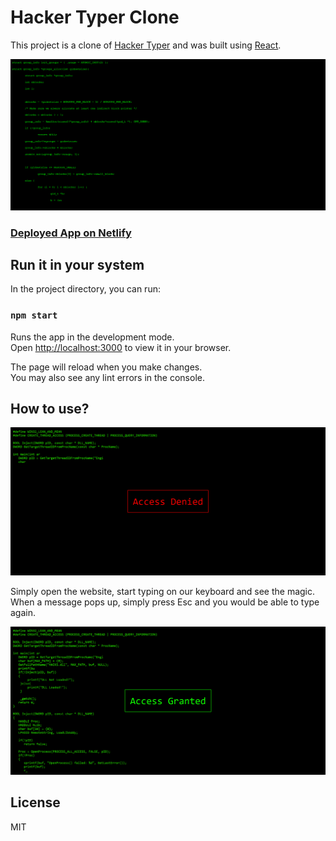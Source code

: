 # Hacker Typer Clone

This project is a clone of [Hacker Typer](https://hackertyper.net) and was built using [React](https://reactjs.org).

![hacker typer](./screenshots/hackertyper-original.png)

### [Deployed App on Netlify](https://hackertyper-clone.netlify.app)

## Run it in your system

In the project directory, you can run:

### `npm start`

Runs the app in the development mode.\
Open [http://localhost:3000](http://localhost:3000) to view it in your browser.

The page will reload when you make changes.\
You may also see any lint errors in the console.

## How to use?

![access denied](./screenshots/denied.png)

Simply open the website, start typing on our keyboard and see the magic. When a message pops up, simply press Esc and you would be able to type again.

![acess granted](./screenshots/granted.png)

## License

MIT
